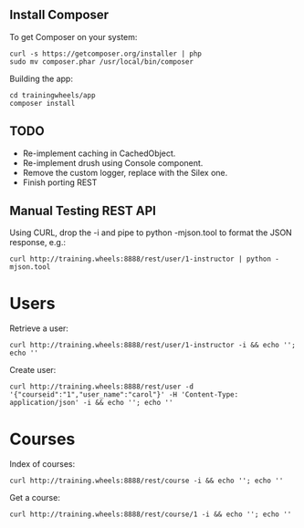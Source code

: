 Install Composer
----------------

To get Composer on your system:

    curl -s https://getcomposer.org/installer | php
    sudo mv composer.phar /usr/local/bin/composer

Building the app:

    cd trainingwheels/app
    composer install

TODO
----

* Re-implement caching in CachedObject.
* Re-implement drush using Console component.
* Remove the custom logger, replace with the Silex one.
* Finish porting REST

Manual Testing REST API
-----------------------

Using CURL, drop the -i and pipe to python -mjson.tool to format the JSON response, e.g.:

    curl http://training.wheels:8888/rest/user/1-instructor | python -mjson.tool

Users
=====

Retrieve a user:

    curl http://training.wheels:8888/rest/user/1-instructor -i && echo ''; echo ''

Create user:

    curl http://training.wheels:8888/rest/user -d '{"courseid":"1","user_name":"carol"}' -H 'Content-Type: application/json' -i && echo ''; echo ''

Courses
=======

Index of courses:

    curl http://training.wheels:8888/rest/course -i && echo ''; echo ''

Get a course:

    curl http://training.wheels:8888/rest/course/1 -i && echo ''; echo ''
